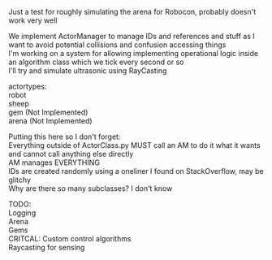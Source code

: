 Just a test for roughly simulating the arena for Robocon, probably doesn't work very well  
  
We implement ActorManager to manage IDs and references and stuff as I want to avoid potential collisions and confusion accessing things  
I'm working on a system for allowing implementing operational logic inside an algorithm class which we tick every second or so  
I'll try and simulate ultrasonic using RayCasting  
  
actortypes:  
robot  
sheep  
gem (Not Implemented)  
arena (Not Implemented)  
  
Putting this here so I don't forget:  
Everything outside of ActorClass.py MUST call an AM to do it what it wants and cannot call anything else directly  
AM manages EVERYTHING  
IDs are created randomly using a oneliner I found on StackOverflow, may be glitchy  
Why are there so many subclasses? I don't know  
  
TODO:  
Logging  
Arena  
Gems  
CRITCAL: Custom control algorithms  
Raycasting for sensing  
